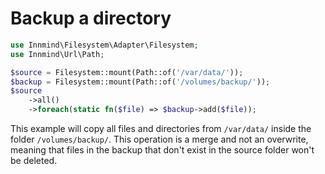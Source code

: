 # Backup a directory

```php
use Innmind\Filesystem\Adapter\Filesystem;
use Innmind\Url\Path;

$source = Filesystem::mount(Path::of('/var/data/'));
$backup = Filesystem::mount(Path::of('/volumes/backup/'));
$source
    ->all()
    ->foreach(static fn($file) => $backup->add($file));
```

This example will copy all files and directories from `/var/data/` inside the folder `/volumes/backup/`. This operation is a merge and not an overwrite, meaning that files in the backup that don't exist in the source folder won't be deleted.
